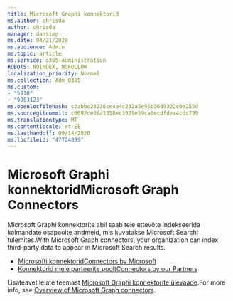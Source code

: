 ```yaml
---
title: Microsoft Graphi konnektorid
ms.author: chrisda
author: chrisda
manager: dansimp
ms.date: 04/21/2020
ms.audience: Admin
ms.topic: article
ms.service: o365-administration
ROBOTS: NOINDEX, NOFOLLOW
localization_priority: Normal
ms.collection: Adm_O365
ms.custom:
- "5910"
- "9003123"
ms.openlocfilehash: c2abbc23236ce4a4c232a5e96b36d9322c0e255d
ms.sourcegitcommit: c6692ce0fa1358ec3529e59ca0ecdfdea4cdc759
ms.translationtype: MT
ms.contentlocale: et-EE
ms.lasthandoff: 09/14/2020
ms.locfileid: "47724899"
---
```

# <a name="microsoft-graph-connectors"></a><span data-ttu-id="15fec-102">Microsoft Graphi konnektorid</span><span class="sxs-lookup"><span data-stu-id="15fec-102">Microsoft Graph Connectors</span></span>

<span data-ttu-id="15fec-103">Microsoft Graphi konnektorite abil saab teie ettevõte indekseerida kolmandate osapoolte andmeid, mis kuvatakse Microsoft Searchi tulemites.</span><span class="sxs-lookup"><span data-stu-id="15fec-103">With Microsoft Graph connectors, your organization can index third-party data to appear in Microsoft Search results.</span></span>

- [<span data-ttu-id="15fec-104">Microsofti konnektorid</span><span class="sxs-lookup"><span data-stu-id="15fec-104">Connectors by Microsoft</span></span>](https://docs.microsoft.com/microsoftsearch/connectors-gallery#Microsoft)
- [<span data-ttu-id="15fec-105">Konnektorid meie partnerite poolt</span><span class="sxs-lookup"><span data-stu-id="15fec-105">Connectors by our Partners</span></span>](https://docs.microsoft.com/microsoftsearch/connectors-gallery#Partners)

<span data-ttu-id="15fec-106">Lisateavet leiate teemast  [Microsoft Graphi konnektorite ülevaade](https://docs.microsoft.com/microsoftsearch/connectors-overview).</span><span class="sxs-lookup"><span data-stu-id="15fec-106">For more info, see  [Overview of Microsoft Graph connectors](https://docs.microsoft.com/microsoftsearch/connectors-overview).</span></span>
